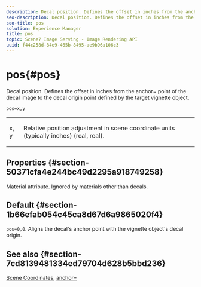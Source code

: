 ```yaml
---
description: Decal position. Defines the offset in inches from the anchor= point of the decal image to the decal origin point defined by the target vignette object.
seo-description: Decal position. Defines the offset in inches from the anchor= point of the decal image to the decal origin point defined by the target vignette object.
seo-title: pos
solution: Experience Manager
title: pos
topic: Scene7 Image Serving - Image Rendering API
uuid: f44c258d-84e9-465b-8495-ae9b96a106c3
---
```


# pos{#pos}

Decal position. Defines the offset in inches from the anchor= point of the decal image to the decal origin point defined by the target vignette object.

 `pos=x,y`

<table id="simpletable_DB3B64EFB67A47AD843812324ABFAE45"> 
 <tr class="strow"> 
  <td class="stentry"> <p><span class="varname"> x</span>,<span class="varname"> y</span> </p></td> 
  <td class="stentry"> <p>Relative position adjustment in scene coordinate units (typically inches) (real, real). </p></td> 
 </tr> 
</table>

## Properties {#section-50371cfa4e244bc49d2295a918749258}

Material attribute. Ignored by materials other than decals.

## Default {#section-1b66efab054c45ca8d67d6a9865020f4}

`pos=0,0`. Aligns the decal's anchor point with the vignette object's decal origin.

## See also {#section-7cd8139481334ed79704d628b5bbd236}

[Scene Coordinates](../../../../../ir-api/http-protocol/image-rendering-api-ref/c-ir-http-protocol-ref/c-ir-http-protocol-syntax-and-features/c-ir-vignettes/c-ir-scene-coordinates.md#concept-528507024fa640b19a2631357febf7f1), [anchor=](../../../../../ir-api/http-protocol/image-rendering-api-ref/c-ir-http-protocol-ref/c-ir-http-protocol-command-reference/r-ir-http-anchor.md#reference-d53923d785c9442997dc7f2199524c26) 
